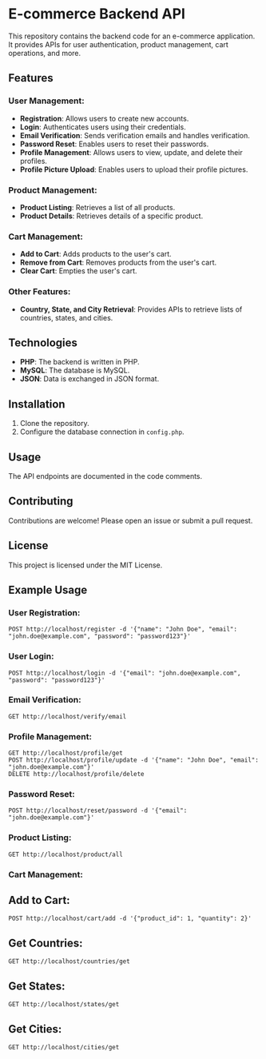 # E-commerce Backend API

This repository contains the backend code for an e-commerce application. It provides APIs for user authentication, product management, cart operations, and more.

## Features

### User Management:
- **Registration**: Allows users to create new accounts.
- **Login**: Authenticates users using their credentials.
- **Email Verification**: Sends verification emails and handles verification.
- **Password Reset**: Enables users to reset their passwords.
- **Profile Management**: Allows users to view, update, and delete their profiles.
- **Profile Picture Upload**: Enables users to upload their profile pictures.

### Product Management:
- **Product Listing**: Retrieves a list of all products.
- **Product Details**: Retrieves details of a specific product.

### Cart Management:
- **Add to Cart**: Adds products to the user's cart.
- **Remove from Cart**: Removes products from the user's cart.
- **Clear Cart**: Empties the user's cart.

### Other Features:
- **Country, State, and City Retrieval**: Provides APIs to retrieve lists of countries, states, and cities.

## Technologies
- **PHP**: The backend is written in PHP.
- **MySQL**: The database is MySQL.
- **JSON**: Data is exchanged in JSON format.

## Installation
1. Clone the repository.
2. Configure the database connection in `config.php`.

## Usage
The API endpoints are documented in the code comments.

## Contributing
Contributions are welcome! Please open an issue or submit a pull request.

## License
This project is licensed under the MIT License.

## Example Usage

### User Registration:
```
POST http://localhost/register -d '{"name": "John Doe", "email": "john.doe@example.com", "password": "password123"}'
```

### User Login:
```
POST http://localhost/login -d '{"email": "john.doe@example.com", "password": "password123"}'
```

### Email Verification:
```
GET http://localhost/verify/email
```

### Profile Management:
```
GET http://localhost/profile/get
POST http://localhost/profile/update -d '{"name": "John Doe", "email": "john.doe@example.com"}'
DELETE http://localhost/profile/delete
```

### Password Reset:
```
POST http://localhost/reset/password -d '{"email": "john.doe@example.com"}'
```

### Product Listing:
```
GET http://localhost/product/all
```
### Cart Management:

## Add to Cart:
```
POST http://localhost/cart/add -d '{"product_id": 1, "quantity": 2}'
```

## Get Countries:
```
GET http://localhost/countries/get
```


## Get States:
```
GET http://localhost/states/get
```


## Get Cities:
```
GET http://localhost/cities/get
```


